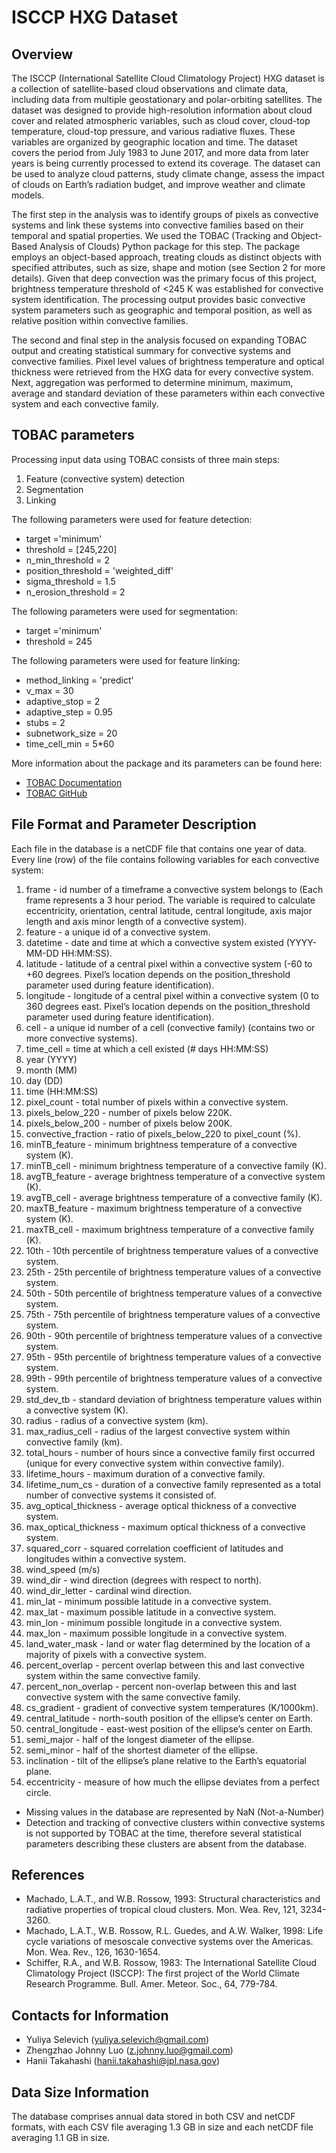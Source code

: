 # ISCCP HXG Dataset

## Overview

The ISCCP (International Satellite Cloud Climatology Project) HXG dataset is a collection of satellite-based cloud observations and climate data, including data from multiple geostationary and polar-orbiting satellites. The dataset was designed to provide high-resolution information about cloud cover and related atmospheric variables, such as cloud cover, cloud-top temperature, cloud-top pressure, and various radiative fluxes. These variables are organized by geographic location and time. The dataset covers the period from July 1983 to June 2017, and more data from later years is being currently processed to extend its coverage. The dataset can be used to analyze cloud patterns, study climate change, assess the impact of clouds on Earth’s radiation budget, and improve weather and climate models.

The first step in the analysis was to identify groups of pixels as convective systems and link these systems into convective families based on their temporal and spatial properties. We used the TOBAC (Tracking and Object-Based Analysis of Clouds) Python package for this step. The package employs an object-based approach, treating clouds as distinct objects with specified attributes, such as size, shape and motion (see Section 2 for more details). Given that deep convection was the primary focus of this project, brightness temperature threshold of <245 K was established for convective system identification. The processing output provides basic convective system parameters such as geographic and temporal position, as well as relative position within convective families.

The second and final step in the analysis focused on expanding TOBAC output and creating statistical summary for convective systems and convective families. Pixel level values of brightness temperature and optical thickness were retrieved from the HXG data for every convective system. Next, aggregation was performed to determine minimum, maximum, average and standard deviation of these parameters within each convective system and each convective family. 

## TOBAC parameters

Processing input data using TOBAC consists of three main steps:

1) Feature (convective system) detection
2) Segmentation
3) Linking 

The following parameters were used for feature detection:

- target ='minimum'
- threshold = [245,220] 
- n_min_threshold = 2  
- position_threshold = 'weighted_diff'
- sigma_threshold = 1.5
- n_erosion_threshold = 2 

The following parameters were used for segmentation:

- target ='minimum'
- threshold = 245

The following parameters were used for feature linking:

- method_linking = 'predict' 
- v_max = 30 
- adaptive_stop = 2
- adaptive_step = 0.95 
- stubs = 2                                 
- subnetwork_size = 20 
- time_cell_min = 5*60

More information about the package and its parameters can be found here: 

- [TOBAC Documentation](https://tobac.readthedocs.io)
- [TOBAC GitHub](https://github.com/tobac-project/tobac)

## File Format and Parameter Description

Each file in the database is a netCDF file that contains one year of data. Every line (row) of the file contains following variables for each convective system:

1. frame - id number of a timeframe a convective system belongs to (Each frame represents a 3 hour period. The variable is required to calculate eccentricity, orientation, central latitude, central longitude, axis major length and axis minor length of a convective system).
2. feature - a unique id of a convective system.
3. datetime - date and time at which a convective system existed (YYYY-MM-DD HH:MM:SS).
4. latitude - latitude of a central pixel within a convective system (-60 to +60 degrees. Pixel’s location depends on the position_threshold parameter used during feature identification).
5. longitude - longitude of a central pixel within a convective system (0 to 360 degrees east. Pixel’s location depends on the position_threshold parameter used during feature identification).
6. cell - a unique id number of a cell (convective family) (contains two or more convective systems).
7. time_cell = time at which a cell existed (# days HH:MM:SS)
8. year (YYYY)
9. month (MM)
10. day (DD)
11. time (HH:MM:SS)
12. pixel_count - total number of pixels within a convective system.
13. pixels_below_220 - number of pixels below 220K.
14. pixels_below_200 - number of pixels below 200K.
15. convective_fraction - ratio of pixels_below_220 to pixel_count (%).
16. minTB_feature - minimum brightness temperature of a convective system (K).
17. minTB_cell - minimum brightness temperature of a convective family (K).
18. avgTB_feature - average brightness temperature of a convective system (K).
19. avgTB_cell - average brightness temperature of a convective family (K).
20. maxTB_feature - maximum brightness temperature of a convective system (K).
21. maxTB_cell - maximum brightness temperature of a convective family (K).
22. 10th - 10th percentile of brightness temperature values of a convective system.
23. 25th - 25th percentile of brightness temperature values of a convective system.
24. 50th - 50th percentile of brightness temperature values of a convective system.
25. 75th - 75th percentile of brightness temperature values of a convective system.
26. 90th - 90th percentile of brightness temperature values of a convective system.
27. 95th - 95th percentile of brightness temperature values of a convective system.
28. 99th - 99th percentile of brightness temperature values of a convective system.
29. std_dev_tb - standard deviation of brightness temperature values within a convective system (K).
30. radius - radius of a convective system (km).
31. max_radius_cell - radius of the largest convective system within convective family (km).
32. total_hours - number of hours since a convective family first occurred (unique for every convective system within convective family).
33. lifetime_hours - maximum duration of a convective family.
34. lifetime_num_cs - duration of a convective family represented as a total number of convective systems it consisted of.
35. avg_optical_thickness -  average optical thickness of a convective system.
36. max_optical_thickness - maximum optical thickness of a convective system.
37. squared_corr - squared correlation coefficient of latitudes and longitudes within a convective system.
38. wind_speed (m/s)
39. wind_dir - wind direction (degrees with respect to north).
40. wind_dir_letter - cardinal wind direction.
41. min_lat - minimum possible latitude in a convective system.
42. max_lat - maximum possible latitude in a convective system.
43. min_lon - minimum possible longitude in a convective system.
44. max_lon - maximum possible longitude in a convective system.
45. land_water_mask - land or water flag determined by the location of a majority of pixels with a convective system.
46. percent_overlap - percent overlap between this and last convective system within the same convective family.
47. percent_non_overlap - percent non-overlap between this and last convective system with the same convective family.
48. cs_gradient - gradient of convective system temperatures (K/1000km).
49. central_latitude - north-south position of the ellipse’s center on Earth.
50. central_longitude - east-west position of the ellipse’s center on Earth.
51. semi_major - half of the longest diameter of the ellipse.
52. semi_minor - half of the shortest diameter of the ellipse.
53. inclination - tilt of the ellipse’s plane relative to the Earth’s equatorial plane.
54. eccentricity - measure of how much the ellipse deviates from a perfect circle.

- Missing values in the database are represented by NaN (Not-a-Number)
- Detection and tracking of convective clusters within convective systems is not supported by TOBAC at the time, therefore several statistical parameters describing these clusters are absent from the database. 

## References

- Machado, L.A.T., and W.B. Rossow, 1993: Structural characteristics and radiative properties of tropical cloud clusters. Mon. Wea. Rev, 121, 3234-3260.
- Machado, L.A.T., W.B. Rossow, R.L. Guedes, and A.W. Walker, 1998: Life cycle variations of mesoscale convective systems over the Americas. Mon. Wea. Rev., 126, 1630-1654.
- Schiffer, R.A., and W.B. Rossow, 1983: The International Satellite Cloud Climatology Project (ISCCP): The first project of the World Climate Research Programme. Bull. Amer. Meteor. Soc., 64, 779-784.

## Contacts for Information

- Yuliya Selevich (yuliya.selevich@gmail.com)
- Zhengzhao Johnny Luo (z.johnny.luo@gmail.com)
- Hanii Takahashi (hanii.takahashi@jpl.nasa.gov)

## Data Size Information

The database comprises annual data stored in both CSV and netCDF formats, with each CSV file averaging 1.3 GB in size and each netCDF file averaging 1.1 GB in size.
